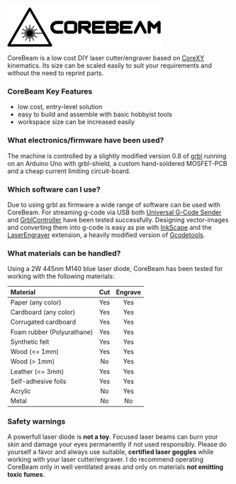 ![CoreBeam Logo](/logo/corebeam-logo-github.png)

CoreBeam is a low cost DIY laser cutter/engraver based on [CoreXY](http://corexy.com/) kinematics. Its size can be scaled easily to suit your requirements and without the need to reprint parts.

### CoreBeam Key Features
- low cost, entry-level solution
- easy to build and assemble with basic hobbyist tools
- workspace size can be increased easily

### What electronics/firmware have been used?
The machine is controlled by a slightly modified version 0.8 of [grbl](http://www.github.com/grbl/grbl/) running on an Arduino Uno with grbl-shield, a custom hand-soldered MOSFET-PCB and a cheap current limiting circuit-board.

### Which software can I use?
Due to using grbl as firmware a wide range of software can be used with CoreBeam. For streaming g-code via USB both [Universal G-Code Sender](https://github.com/winder/Universal-G-Code-Sender) and [GrblController](https://github.com/zapmaker/GrblHoming) have been tested successfully. Designing vector-images and converting them into g-code is easy as pie with [InkScape](https://inkscape.org) and the [LaserEngraver](http://www.slackersdelight.com/instructables/laserengraver.zip) extension, a heavily modified version of [Gcodetools](http://www.cnc-club.ru/forum/viewtopic.php?f=15&p=101).

### What materials can be handled?
Using a 2W 445nm M140 blue laser diode, CoreBeam has been tested for working with the following materials:

| Material | Cut | Engrave |
| :------------- | :-------------: | :-------------: |
| Paper (any color) | Yes | Yes |
| Cardboard (any color) | Yes | Yes |
| Corrugated cardboard | Yes | Yes |
| Foam rubber (Polyurathane) | Yes | Yes |
| Synthetic felt | Yes | Yes |
| Wood (<= 1mm) | Yes | Yes |
| Wood (> 1mm) | No | Yes |
| Leather (<= 3mm) | Yes | Yes |
| Self-adhesive foils | Yes | Yes |
| Acrylic | No | Yes |
| Metal | No | No |

### Safety warnings
A powerfull laser diode is **not a toy**. Focused laser beams can burn your skin and damage your eyes permanently if not used responsibly. Please do yourself a favor and always use suitable, **certified laser goggles** while working with your laser cutter/engraver.
I do recommend operating CoreBeam only in well ventilated areas and only on materials **not emitting toxic fumes**.
